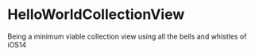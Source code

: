 # HelloWorldCollectionView
Being a minimum viable collection view using all the bells and whistles of iOS14
